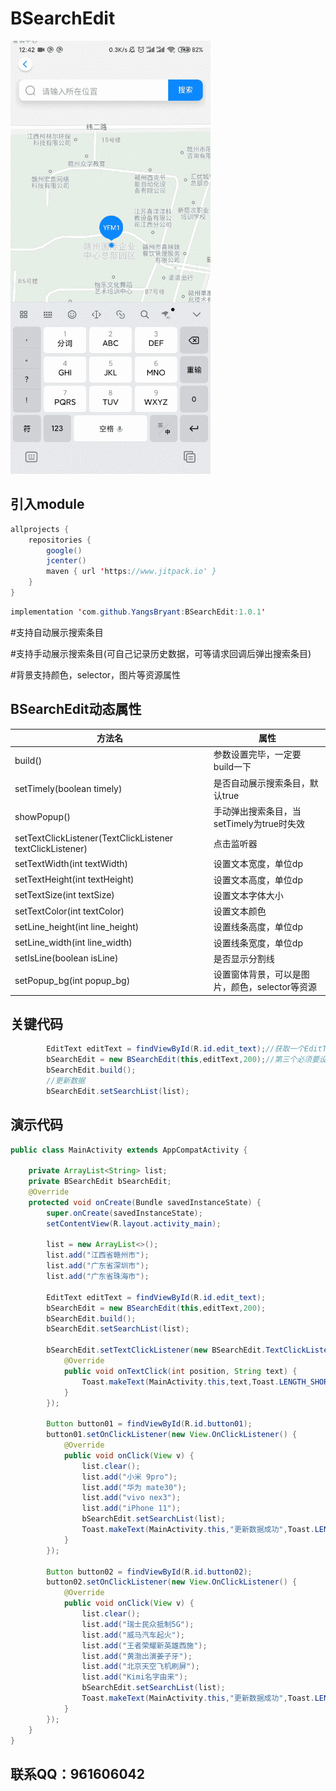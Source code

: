 # BSearchEdit
![这是一张图片](https://github.com/YangsBryant/BSearchEdit/blob/master/gifhome_320x693_11s.gif)

## 引入module
```java
allprojects {
    repositories {
        google()
        jcenter()
        maven { url 'https://www.jitpack.io' }
    }
}
```
```java
implementation 'com.github.YangsBryant:BSearchEdit:1.0.1'
```

#支持自动展示搜索条目

#支持手动展示搜索条目(可自己记录历史数据，可等请求回调后弹出搜索条目)

#背景支持颜色，selector，图片等资源属性

## BSearchEdit动态属性
方法名 | 属性
--------- | -------------
build() | 参数设置完毕，一定要build一下
setTimely(boolean timely) | 是否自动展示搜索条目，默认true
showPopup()  | 手动弹出搜索条目，当setTimely为true时失效
setTextClickListener(TextClickListener textClickListener) | 点击监听器   
setTextWidth(int textWidth) | 设置文本宽度，单位dp
setTextHeight(int textHeight) | 设置文本高度，单位dp
setTextSize(int textSize) | 设置文本字体大小
setTextColor(int textColor) | 设置文本颜色
setLine_height(int line_height) | 设置线条高度，单位dp
setLine_width(int line_width) | 设置线条宽度，单位dp
setIsLine(boolean isLine) | 是否显示分割线
setPopup_bg(int popup_bg) | 设置窗体背景，可以是图片，颜色，selector等资源

## 关键代码
```java
        EditText editText = findViewById(R.id.edit_text);//获取一个EditText
        bSearchEdit = new BSearchEdit(this,editText,200);//第三个必须要设置窗体的宽度，单位dp
        bSearchEdit.build();
        //更新数据
        bSearchEdit.setSearchList(list);
```

## 演示代码
```java
public class MainActivity extends AppCompatActivity {

    private ArrayList<String> list;
    private BSearchEdit bSearchEdit;
    @Override
    protected void onCreate(Bundle savedInstanceState) {
        super.onCreate(savedInstanceState);
        setContentView(R.layout.activity_main);

        list = new ArrayList<>();
        list.add("江西省赣州市");
        list.add("广东省深圳市");
        list.add("广东省珠海市");

        EditText editText = findViewById(R.id.edit_text);
        bSearchEdit = new BSearchEdit(this,editText,200);
        bSearchEdit.build();
        bSearchEdit.setSearchList(list);

        bSearchEdit.setTextClickListener(new BSearchEdit.TextClickListener() {
            @Override
            public void onTextClick(int position, String text) {
                Toast.makeText(MainActivity.this,text,Toast.LENGTH_SHORT).show();
            }
        });

        Button button01 = findViewById(R.id.button01);
        button01.setOnClickListener(new View.OnClickListener() {
            @Override
            public void onClick(View v) {
                list.clear();
                list.add("小米 9pro");
                list.add("华为 mate30");
                list.add("vivo nex3");
                list.add("iPhone 11");
                bSearchEdit.setSearchList(list);
                Toast.makeText(MainActivity.this,"更新数据成功",Toast.LENGTH_SHORT).show();
            }
        });

        Button button02 = findViewById(R.id.button02);
        button02.setOnClickListener(new View.OnClickListener() {
            @Override
            public void onClick(View v) {
                list.clear();
                list.add("瑞士民众抵制5G");
                list.add("威马汽车起火");
                list.add("王者荣耀新英雄西施");
                list.add("黄渤出演姜子牙");
                list.add("北京天空飞机刷屏");
                list.add("Kimi名字由来");
                bSearchEdit.setSearchList(list);
                Toast.makeText(MainActivity.this,"更新数据成功",Toast.LENGTH_SHORT).show();
            }
        });
    }
}
```

## 联系QQ：961606042

